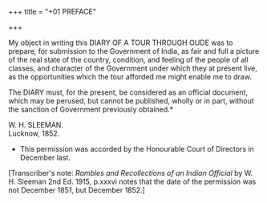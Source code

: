 +++
title = "+01 PREFACE"

+++

My object in writing this DIARY OF A TOUR THROUGH OUDE was to
prepare, for submission to the Government of India, as fair and full
a picture of the real state of the country, condition, and feeling of
the people of all classes, and character of the Government under
which they at present live, as the opportunities which the tour
afforded me might enable me to draw.

The DIARY must, for the present, be considered as an official
document, which may be perused, but cannot be published, wholly or in
part, without the sanction of Government previously obtained.*

W. H. SLEEMAN.  
Lucknow, 1852.

* This permission was accorded by the Honourable Court of Directors
in December last.

[Transcriber's note: _Rambles and Recollections of an Indian
Official_ by W. H. Sleeman 2nd Ed. 1915, p.xxxvi notes that the date
of the permission was not December 1851, but December 1852.]


